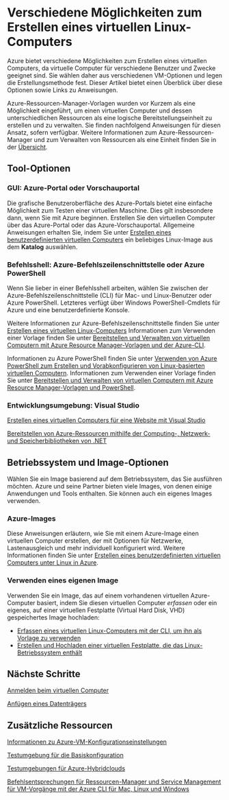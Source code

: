 <properties
	pageTitle="Verschiedene Möglichkeiten zum Erstellen eines virtuellen Linux-Computers"
	description="Listet die verschiedenen Möglichkeiten zum Erstellen eines virtuellen Linux-Computers auf und enthält Links zu Anweisungen."
	services="virtual-machines"
	documentationCenter=""
	authors="dsk-2015"
	manager="timlt"
	editor=""/>

<tags
ms.service="virtual-machines"
	ms.devlang="na"
	ms.topic="article"
	ms.tgt_pltfrm="vm-linux"
	ms.workload="infrastructure-services"
	ms.date="07/20/2015"
	ms.author="dkshir"/>

# Verschiedene Möglichkeiten zum Erstellen eines virtuellen Linux-Computers

Azure bietet verschiedene Möglichkeiten zum Erstellen eines virtuellen Computers, da virtuelle Computer für verschiedene Benutzer und Zwecke geeignet sind. Sie wählen daher aus verschiedenen VM-Optionen und legen die Erstellungsmethode fest. Dieser Artikel bietet einen Überblick über diese Optionen sowie Links zu Anweisungen.

Azure-Ressourcen-Manager-Vorlagen wurden vor Kurzem als eine Möglichkeit eingeführt, um einen virtuellen Computer und dessen unterschiedlichen Ressourcen als eine logische Bereitstellungseinheit zu erstellen und zu verwalten. Sie finden nachfolgend Anweisungen für diesen Ansatz, sofern verfügbar. Weitere Informationen zum Azure-Ressourcen-Manager und zum Verwalten von Ressourcen als eine Einheit finden Sie in der [Übersicht][].

## Tool-Optionen

### GUI: Azure-Portal oder Vorschauportal

Die grafische Benutzeroberfläche des Azure-Portals bietet eine einfache Möglichkeit zum Testen einer virtuellen Maschine. Dies gilt insbesondere dann, wenn Sie mit Azure beginnen. Erstellen Sie den virtuellen Computer über das Azure-Portal oder das Azure-Vorschauportal. Allgemeine Anweisungen erhalten Sie, indem Sie unter [Erstellen eines benutzerdefinierten virtuellen Computers][] ein beliebiges Linux-Image aus dem **Katalog** auswählen.

### Befehlsshell: Azure-Befehlszeilenschnittstelle oder Azure PowerShell

Wenn Sie lieber in einer Befehlsshell arbeiten, wählen Sie zwischen der Azure-Befehlszeilenschnittstelle (CLI) für Mac- und Linux-Benutzer oder Azure PowerShell. Letzteres verfügt über Windows PowerShell-Cmdlets für Azure und eine benutzerdefinierte Konsole.

Weitere Informationen zur Azure-Befehlszeilenschnittstelle finden Sie unter [Erstellen eines virtuellen Linux-Computers][] Informationen zum Verwenden einer Vorlage finden Sie unter [Bereitstellen und Verwalten von virtuellen Computern mit Azure Resource Manager-Vorlagen und der Azure-CLI][].

Informationen zu Azure PowerShell finden Sie unter [Verwenden von Azure PowerShell zum Erstellen und Vorabkonfigurieren von Linux-basierten virtuellen Computern][]. Informationen zum Verwenden einer Vorlage finden Sie unter [Bereitstellen und Verwalten von virtuellen Computern mit Azure Resource Manager-Vorlagen und PowerShell][].

### Entwicklungsumgebung: Visual Studio

[Erstellen eines virtuellen Computers für eine Website mit Visual Studio][]

[Bereitstellen von Azure-Ressourcen mithilfe der Computing-, Netzwerk- und Speicherbibliotheken von .NET][]

## Betriebssystem und Image-Optionen

Wählen Sie ein Image basierend auf dem Betriebssystem, das Sie ausführen möchten. Azure und seine Partner bieten viele Images, von denen einige Anwendungen und Tools enthalten. Sie können auch ein eigenes Images verwenden.

### Azure-Images

Diese Anweisungen erläutern, wie Sie mit einem Azure-Image einen virtuellen Computer erstellen, der mit Optionen für Netzwerke, Lastenausgleich und mehr individuell konfiguriert wird. Weitere Informationen finden Sie unter [Erstellen eines benutzerdefinierten virtuellen Computers unter Linux in Azure][].

### Verwenden eines eigenen Image

Verwenden Sie ein Image, das auf einem vorhandenen virtuellen Azure-Computer basiert, indem Sie diesen virtuellen Computer *erfassen* oder ein eigenes, auf einer virtuellen Festplatte (Virtual Hard Disk, VHD) gespeichertes Image hochladen:

- [Erfassen eines virtuellen Linux-Computers mit der CLI, um ihn als Vorlage zu verwenden][]
- [Erstellen und Hochladen einer virtuellen Festplatte, die das Linux-Betriebssystem enthält][]

## Nächste Schritte

[Anmelden beim virtuellen Computer][]

[Anfügen eines Datenträgers][]

## Zusätzliche Ressourcen
[Informationen zu Azure-VM-Konfigurationseinstellungen][]

[Testumgebung für die Basiskonfiguration][]

[Testumgebungen für Azure-Hybridclouds][]

[Befehlsentsprechungen für Ressourcen-Manager und Service Management für VM-Vorgänge mit der Azure CLI für Mac, Linux und Windows][]

<!-- LINKS -->
[Übersicht]: ../resource-group-overview.md

[Create a Virtual Machine Running Windows]: virtual-machines-windows-tutorial.md
[Create a Virtual Machine Running Linux]: virtual-machines-linux-tutorial.md

[Befehlsentsprechungen für Ressourcen-Manager und Service Management für VM-Vorgänge mit der Azure CLI für Mac, Linux und Windows]: xplat-cli-azure-manage-vm-asm-arm.md
[Bereitstellen und Verwalten von virtuellen Computern mit Azure Resource Manager-Vorlagen und der Azure-CLI]: virtual-machines-deploy-rmtemplates-azure-cli.md
[Bereitstellen und Verwalten von virtuellen Computern mit Azure Resource Manager-Vorlagen und PowerShell]: virtual-machines-deploy-rmtemplates-powershell.md
[Verwenden von Azure PowerShell zum Erstellen und Vorabkonfigurieren von Linux-basierten virtuellen Computern]: virtual-machines-ps-create-preconfigure-linux-vms.md

[Erstellen eines benutzerdefinierten virtuellen Computers unter Linux in Azure]: virtual-machines-linux-create-custom.md
[Erfassen eines virtuellen Linux-Computers mit der CLI, um ihn als Vorlage zu verwenden]: virtual-machines-linux-capture-image.md

[Erstellen und Hochladen einer virtuellen Festplatte, die das Linux-Betriebssystem enthält]: virtual-machines-linux-create-upload-vhd.md

[Erstellen eines virtuellen Computers für eine Website mit Visual Studio]: virtual-machines-dotnet-create-visual-studio-powershell.md
[Bereitstellen von Azure-Ressourcen mithilfe der Computing-, Netzwerk- und Speicherbibliotheken von .NET]: virtual-machines-arm-deployment.md

[Anmelden beim virtuellen Computer]: virtual-machines-linux-how-to-log-on.md

[Anfügen eines Datenträgers]: virtual-machines-linux-how-to-attach-disk.md

[Informationen zu Azure-VM-Konfigurationseinstellungen]: http://msdn.microsoft.com/library/azure/dn763935.aspx
[Testumgebung für die Basiskonfiguration]: virtual-machines-base-configuration-test-environment.md
[Testumgebungen für Azure-Hybridclouds]: virtual-machines-hybrid-cloud-test-environments.md

[Erstellen eines virtuellen Linux-Computers]: virtual-machines-linux-tutorial.md
[Erstellen eines benutzerdefinierten virtuellen Computers]: virtual-machines-create-custom.md

<!---HONumber=July15_HO4-->